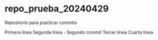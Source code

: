 # repo_prueba_20240429
Repositorio para practicar commits

Primera línea
Segunda línea - Segundo commit
Tercer línea
Cuarta línea

